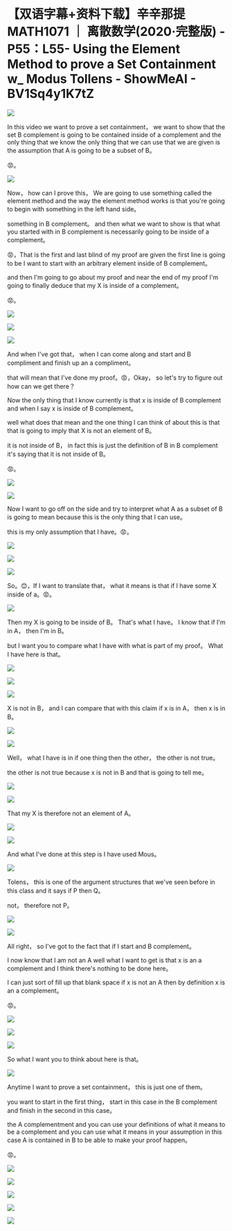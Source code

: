 # 【双语字幕+资料下载】辛辛那提 MATH1071 ｜ 离散数学(2020·完整版) - P55：L55- Using the Element Method to prove a Set Containment w_ Modus Tollens - ShowMeAI - BV1Sq4y1K7tZ

![](img/ffb9314267c6ae6b9653ef4f52d56173_0.png)

In this video we want to prove a set containment， we want to show that the set B complement is going to be contained inside of a complement and the only thing that we know the only thing that we can use that we are given is the assumption that A is going to be a subset of B。

😡。

![](img/ffb9314267c6ae6b9653ef4f52d56173_2.png)

Now， how can I prove this， We are going to use something called the element method and the way the element method works is that you're going to begin with something in the left hand side。

 something in B complement。 and then what we want to show is that what you started with in B complement is necessarily going to be inside of a complement。

😡，That is the first and last blind of my proof are given the first line is going to be I want to start with an arbitrary element inside of B complement。

 and then I'm going to go about my proof and near the end of my proof I'm going to finally deduce that my X is inside of a complement。

😡。

![](img/ffb9314267c6ae6b9653ef4f52d56173_4.png)

![](img/ffb9314267c6ae6b9653ef4f52d56173_5.png)

![](img/ffb9314267c6ae6b9653ef4f52d56173_6.png)

And when I've got that， when I can come along and start and B compliment and finish up an a compliment。

 that will mean that I've done my proof。😡，Okay， so let's try to figure out how can we get there？

Now the only thing that I know currently is that x is inside of B complement and when I say x is inside of B complement。

 well what does that mean and the one thing I can think of about this is that that is going to imply that X is not an element of B。

 it is not inside of B， in fact this is just the definition of B in B complement it's saying that it is not inside of B。

😡。

![](img/ffb9314267c6ae6b9653ef4f52d56173_8.png)

![](img/ffb9314267c6ae6b9653ef4f52d56173_9.png)

Now I want to go off on the side and try to interpret what A as a subset of B is going to mean because this is the only thing that I can use。

 this is my only assumption that I have。😡。

![](img/ffb9314267c6ae6b9653ef4f52d56173_11.png)

![](img/ffb9314267c6ae6b9653ef4f52d56173_12.png)

![](img/ffb9314267c6ae6b9653ef4f52d56173_13.png)

So。😊，If I want to translate that， what it means is that if I have some X inside of a。😡。



![](img/ffb9314267c6ae6b9653ef4f52d56173_15.png)

Then my X is going to be inside of B。 That's what I have。 I know that if I'm in A， then I'm in B。

 but I want you to compare what I have with what is part of my proof。 What I have here is that。



![](img/ffb9314267c6ae6b9653ef4f52d56173_17.png)

![](img/ffb9314267c6ae6b9653ef4f52d56173_18.png)

![](img/ffb9314267c6ae6b9653ef4f52d56173_19.png)

X is not in B， and I can compare that with this claim if x is in A， then x is in B。



![](img/ffb9314267c6ae6b9653ef4f52d56173_21.png)

![](img/ffb9314267c6ae6b9653ef4f52d56173_22.png)

Well， what I have is in if one thing then the other， the other is not true。

 the other is not true because x is not in B and that is going to tell me。



![](img/ffb9314267c6ae6b9653ef4f52d56173_24.png)

![](img/ffb9314267c6ae6b9653ef4f52d56173_25.png)

That my X is therefore not an element of A。

![](img/ffb9314267c6ae6b9653ef4f52d56173_27.png)

![](img/ffb9314267c6ae6b9653ef4f52d56173_28.png)

And what I've done at this step is I have used Mous。



![](img/ffb9314267c6ae6b9653ef4f52d56173_30.png)

Tolens， this is one of the argument structures that we've seen before in this class and it says if P then Q。

 not， therefore not P。

![](img/ffb9314267c6ae6b9653ef4f52d56173_32.png)

![](img/ffb9314267c6ae6b9653ef4f52d56173_33.png)

All right， so I've got to the fact that if I start and B complement。

 I now know that I am not an A well what I want to get is that x is an a complement and I think there's nothing to be done here。

 I can just sort of fill up that blank space if x is not an A then by definition x is an a complement。

😡。

![](img/ffb9314267c6ae6b9653ef4f52d56173_35.png)

![](img/ffb9314267c6ae6b9653ef4f52d56173_36.png)

![](img/ffb9314267c6ae6b9653ef4f52d56173_37.png)

So what I want you to think about here is that。

![](img/ffb9314267c6ae6b9653ef4f52d56173_39.png)

Anytime I want to prove a set containment， this is just one of them。

 you want to start in the first thing， start in this case in the B complement and finish in the second in this case。

 the A complementment and you can use your definitions of what it means to be a complement and you can use what it means in your assumption in this case A is contained in B to be able to make your proof happen。

😡。

![](img/ffb9314267c6ae6b9653ef4f52d56173_41.png)

![](img/ffb9314267c6ae6b9653ef4f52d56173_42.png)

![](img/ffb9314267c6ae6b9653ef4f52d56173_43.png)

![](img/ffb9314267c6ae6b9653ef4f52d56173_44.png)

![](img/ffb9314267c6ae6b9653ef4f52d56173_45.png)